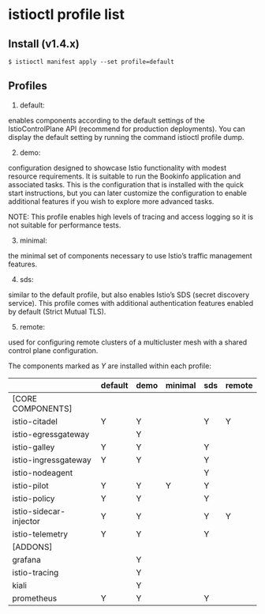 # istioctl profile list

## Install (v1.4.x)

    $ istioctl manifest apply --set profile=default

## Profiles

1. default:

enables components according to the default settings of the IstioControlPlane
API (recommend for production deployments). You can display the default setting
by running the command istioctl profile dump.

2. demo:

configuration designed to showcase Istio functionality with modest resource
requirements. It is suitable to run the Bookinfo application and associated
tasks. This is the configuration that is installed with the quick start
instructions, but you can later customize the configuration to enable additional
features if you wish to explore more advanced tasks.

NOTE: This profile enables high levels of tracing and access logging so it is
not suitable for performance tests.

3. minimal:

the minimal set of components necessary to use Istio’s traffic management
features.

4. sds:

similar to the default profile, but also enables Istio’s SDS (secret discovery
service). This profile comes with additional authentication features enabled by
default (Strict Mutual TLS).

5. remote:

used for configuring remote clusters of a multicluster mesh with a shared
control plane configuration.

The components marked as *Y* are installed within each profile:

|                        | default | demo | minimal | sds | remote |
|------------------------|---------|------|---------|-----|--------|
| [CORE COMPONENTS]      |         |      |         |     |        |
| istio-citadel          | Y       | Y    |         | Y   | Y      |
| istio-egressgateway    |         | Y    |         |     |        |
| istio-galley           | Y       | Y    |         | Y   |        |
| istio-ingressgateway   | Y       | Y    |         | Y   |        |
| istio-nodeagent        |         |      |         | Y   |        |
| istio-pilot            | Y       | Y    | Y       | Y   |        |
| istio-policy           | Y       | Y    |         | Y   |        |
| istio-sidecar-injector | Y       | Y    |         | Y   | Y      |
| istio-telemetry        | Y       | Y    |         | Y   |        |
| [ADDONS]               |         |      |         |     |        |
| grafana                |         | Y    |         |     |        |
| istio-tracing          |         | Y    |         |     |        |
| kiali                  |         | Y    |         |     |        |
| prometheus             | Y       | Y    |         | Y   |        |
